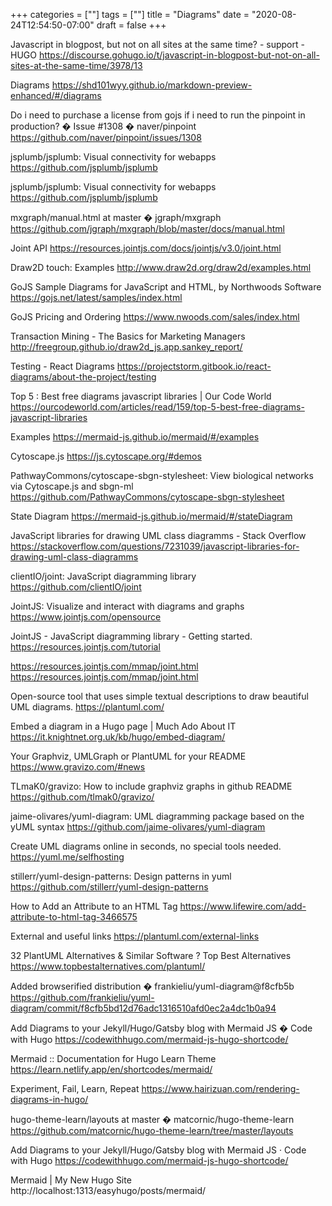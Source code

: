+++
categories = [""]
tags = [""]
title = "Diagrams"
date = "2020-08-24T12:54:50-07:00"
draft = false
+++

Javascript in blogpost, but not on all sites at the same time? - support - HUGO
https://discourse.gohugo.io/t/javascript-in-blogpost-but-not-on-all-sites-at-the-same-time/3978/13

Diagrams
https://shd101wyy.github.io/markdown-preview-enhanced/#/diagrams

Do i need to purchase a license from gojs if i need to run the pinpoint in production? � Issue #1308 � naver/pinpoint
https://github.com/naver/pinpoint/issues/1308

jsplumb/jsplumb: Visual connectivity for webapps
https://github.com/jsplumb/jsplumb

jsplumb/jsplumb: Visual connectivity for webapps
https://github.com/jsplumb/jsplumb

mxgraph/manual.html at master � jgraph/mxgraph
https://github.com/jgraph/mxgraph/blob/master/docs/manual.html

Joint API
https://resources.jointjs.com/docs/jointjs/v3.0/joint.html

Draw2D touch: Examples
http://www.draw2d.org/draw2d/examples.html

GoJS Sample Diagrams for JavaScript and HTML, by Northwoods Software
https://gojs.net/latest/samples/index.html

GoJS Pricing and Ordering
https://www.nwoods.com/sales/index.html

Transaction Mining - The Basics for Marketing Managers
http://freegroup.github.io/draw2d_js.app.sankey_report/

Testing - React Diagrams
https://projectstorm.gitbook.io/react-diagrams/about-the-project/testing

Top 5 : Best free diagrams javascript libraries | Our Code World
https://ourcodeworld.com/articles/read/159/top-5-best-free-diagrams-javascript-libraries

Examples
https://mermaid-js.github.io/mermaid/#/examples

Cytoscape.js
https://js.cytoscape.org/#demos

PathwayCommons/cytoscape-sbgn-stylesheet: View biological networks via Cytoscape.js and sbgn-ml
https://github.com/PathwayCommons/cytoscape-sbgn-stylesheet

State Diagram
https://mermaid-js.github.io/mermaid/#/stateDiagram

JavaScript libraries for drawing UML class diagramms - Stack Overflow
https://stackoverflow.com/questions/7231039/javascript-libraries-for-drawing-uml-class-diagramms

clientIO/joint: JavaScript diagramming library
https://github.com/clientIO/joint

JointJS: Visualize and interact with diagrams and graphs
https://www.jointjs.com/opensource

JointJS - JavaScript diagramming library - Getting started.
https://resources.jointjs.com/tutorial

https://resources.jointjs.com/mmap/joint.html
https://resources.jointjs.com/mmap/joint.html

Open-source tool that uses simple textual descriptions to draw beautiful UML diagrams.
https://plantuml.com/

Embed a diagram in a Hugo page | Much Ado About IT
https://it.knightnet.org.uk/kb/hugo/embed-diagram/

Your Graphviz, UMLGraph or PlantUML for your README
https://www.gravizo.com/#news

TLmaK0/gravizo: How to include graphviz graphs in github README
https://github.com/tlmak0/gravizo/

jaime-olivares/yuml-diagram: UML diagramming package based on the yUML syntax
https://github.com/jaime-olivares/yuml-diagram

Create UML diagrams online in seconds, no special tools needed.
https://yuml.me/selfhosting

stillerr/yuml-design-patterns: Design patterns in yuml
https://github.com/stillerr/yuml-design-patterns

How to Add an Attribute to an HTML Tag
https://www.lifewire.com/add-attribute-to-html-tag-3466575

External and useful links
https://plantuml.com/external-links

32 PlantUML Alternatives & Similar Software ? Top Best Alternatives
https://www.topbestalternatives.com/plantuml/

Added browserified distribution � frankieliu/yuml-diagram@f8cfb5b
https://github.com/frankieliu/yuml-diagram/commit/f8cfb5bd12d76adc1316510afd0ec2a4dc1b0a94

Add Diagrams to your Jekyll/Hugo/Gatsby blog with Mermaid JS � Code with Hugo
https://codewithhugo.com/mermaid-js-hugo-shortcode/

Mermaid :: Documentation for Hugo Learn Theme
https://learn.netlify.app/en/shortcodes/mermaid/

Experiment, Fail, Learn, Repeat
https://www.hairizuan.com/rendering-diagrams-in-hugo/

hugo-theme-learn/layouts at master � matcornic/hugo-theme-learn
https://github.com/matcornic/hugo-theme-learn/tree/master/layouts

Add Diagrams to your Jekyll/Hugo/Gatsby blog with Mermaid JS · Code with Hugo
https://codewithhugo.com/mermaid-js-hugo-shortcode/

Mermaid | My New Hugo Site
http://localhost:1313/easyhugo/posts/mermaid/
